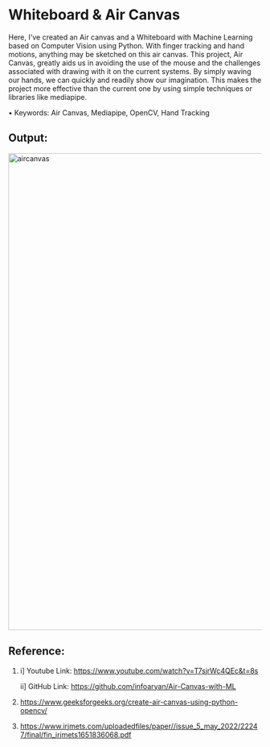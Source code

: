 # Whiteboard & Air Canvas
Here, I've created an Air canvas and a Whiteboard with Machine Learning based on Computer Vision using Python. With finger tracking and hand motions, anything may be sketched on this air canvas. This project, Air Canvas, greatly aids us in avoiding the use of the mouse and the challenges associated with drawing with it on the current systems. By simply waving our hands, we can quickly and readily show our imagination. This makes the project more effective than the current one by using simple techniques or libraries like mediapipe.

• Keywords: Air Canvas, Mediapipe, OpenCV, Hand Tracking

## Output:
<img width="947" alt="aircanvas" src="https://github.com/janhavikale06/Whiteboard-Air-canvas/assets/81229872/5bd4bc54-feeb-4e4b-b8db-37d1d80642fb">

## Reference:
1. i] Youtube Link: https://www.youtube.com/watch?v=T7sjrWc4QEc&t=8s

   ii] GitHub Link: https://github.com/infoaryan/Air-Canvas-with-ML
3. https://www.geeksforgeeks.org/create-air-canvas-using-python-opencv/
4. https://www.irjmets.com/uploadedfiles/paper//issue_5_may_2022/22247/final/fin_irjmets1651836068.pdf

